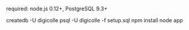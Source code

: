 required: node.js 0.12+, PostgreSQL 9.3+

createdb -U <username> digicolle
psql -U <username> digicolle -f setup.sql
npm install
node app
